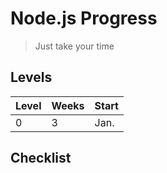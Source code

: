 # Node.js Progress
> Just take your time

## Levels
|Level|Weeks|Start|
|----|----|----|
|0|3|Jan.|
## Checklist

